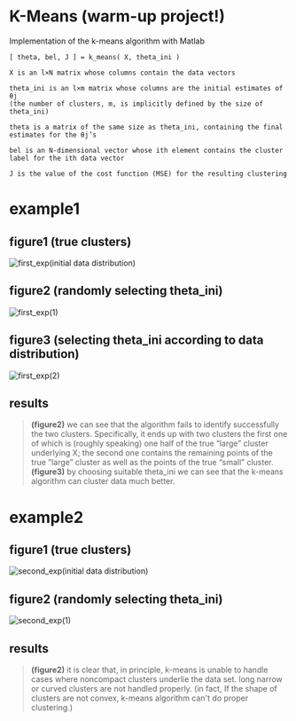 # K-Means (warm-up project!)
Implementation of the k-means algorithm with Matlab 

	[ theta, bel, J ] = k_means( X, theta_ini )

	X is an l×N matrix whose columns contain the data vectors

	theta_ini is an l×m matrix whose columns are the initial estimates of θj 
	(the number of clusters, m, is implicitly defined by the size of theta_ini)

	theta is a matrix of the same size as theta_ini, containing the final estimates for the θj’s

	bel is an N-dimensional vector whose ith element contains the cluster label for the ith data vector

	J is the value of the cost function (MSE) for the resulting clustering

# example1
## figure1 (true clusters)
![first_exp(initial data distribution)](https://user-images.githubusercontent.com/85555218/121414872-5e4a7e00-c97c-11eb-9722-f351f8f5d13b.jpg)
## figure2 (randomly selecting theta_ini)
![first_exp(1)](https://user-images.githubusercontent.com/85555218/121415423-f6e0fe00-c97c-11eb-9a49-542890e85d5d.jpg)
## figure3 (selecting theta_ini according to data distribution)
![first_exp(2)](https://user-images.githubusercontent.com/85555218/121415459-006a6600-c97d-11eb-9bd5-ebf976e379bd.jpg)
## results
> **(figure2)** we can see that the algorithm fails to identify successfully the two clusters.
> Specifically, it ends up with two clusters the first one of which is (roughly speaking) one half of the true “large” cluster underlying X; the second one contains the remaining points of the true “large” cluster as well as the points of the true “small” cluster.
> **(figure3)** by choosing suitable theta_ini we can see that the k-means algorithm can cluster data much better.


# example2
## figure1 (true clusters)
![second_exp(initial data distribution)](https://user-images.githubusercontent.com/85555218/121418115-debeae00-c97f-11eb-89ab-45c4e33a2e18.jpg)
## figure2 (randomly selecting theta_ini)
![second_exp(1)](https://user-images.githubusercontent.com/85555218/121418180-f0a05100-c97f-11eb-994d-ad9ab86b1294.jpg)
## results
> **(figure2)** it is clear that, in principle, k-means is unable to handle cases where noncompact clusters underlie the data set.
> long narrow or curved clusters are not handled properly. (in fact, If the shape of clusters are not convex, k-means algorithm can't do proper clustering.)
